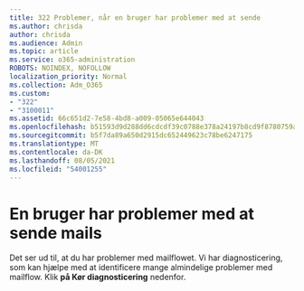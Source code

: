 ```yaml
---
title: 322 Problemer, når en bruger har problemer med at sende
ms.author: chrisda
author: chrisda
ms.audience: Admin
ms.topic: article
ms.service: o365-administration
ROBOTS: NOINDEX, NOFOLLOW
localization_priority: Normal
ms.collection: Adm_O365
ms.custom:
- "322"
- "3100011"
ms.assetid: 66c651d2-7e58-4bd8-a009-05065e644043
ms.openlocfilehash: b51593d9d288dd6cdcdf39c0788e378a24197b8cd9f8780759af6d7462843a75
ms.sourcegitcommit: b5f7da89a650d2915dc652449623c78be6247175
ms.translationtype: MT
ms.contentlocale: da-DK
ms.lasthandoff: 08/05/2021
ms.locfileid: "54001255"
---
```

# <a name="a-user-is-having-issues-sending-email-messages"></a>En bruger har problemer med at sende mails

Det ser ud til, at du har problemer med mailflowet. Vi har diagnosticering, som kan hjælpe med at identificere mange almindelige problemer med mailflow. Klik **på Kør diagnosticering** nedenfor.
